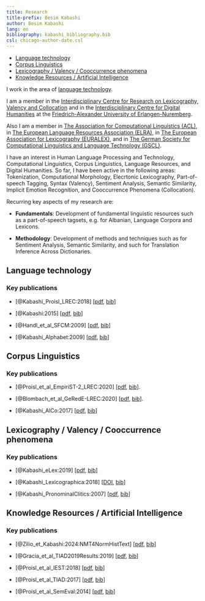 ```yaml
---
title: Research 
title-prefix: Besim Kabashi
author: Besim Kabashi
lang: en
bibliography: kabashi_bibliography.bib
csl: chicago-author-date.csl
---
```


- [Language technology](#language-technology)
- [Corpus Linguistics](#corpus-linguistics)
- [Lexicography / Valency / Cooccurrence phenomena](#lexicography-valency-cooccurrence-phenomena)
- [Knowledge Resources / Artificial Intelligence](#knowledge-resources-artificial-intelligence)


I work in the area of [language technology](#language-technology).

I am a member in the [Interdisciplinary Centre for Research on
Lexicography, Valency and
Collocation](http://www.lexi.uni-erlangen.de)
and in the [Interdisciplinary Centre for Digital
Humanities](http://izdigital.fau.de) at the [Friedrich-Alexander University
of Erlangen-Nuremberg](https://www.fau.de).

Also I am a member in [The Association for Computational Linguistics
(ACL)](https://www.aclweb.org/portal/what-is-cl), in [The
European Language Resources Association
(ELRA)](http://www.elra.info/en/), in [The European Association for
Lexicography (EURALEX)](https://euralex.org/), and in [The German
Society for Computational Linguistics and Language Technology
(GSCL)](https://gscl.org/).

I have an interest in Human Language Processing and Technology,
Computational Linguistics, Corpus Linguistics, Language Resources, and
Digital Humanities. So far, I have been active in the following areas:
Tokenization, Computational Morphology, Elecrtonic Lexicography,
Part-of-speech Tagging, Syntax (Valency), Sentiment Analysis, Semantic
Similarity, Implicit Emotion Recognition, and Cooccurrence Phenomena
(Collocation).

Recurring key aspects of my research are:

- **Fundamentals**: Development of fundamental linguistic resources
such as a part-of-speech tagsets, e.g. for Albanian, Language Corpora
and Lexicons.

- **Methodology**: Development of methods and techniques such as for
Sentiment Analysis, Semantic Similarity, and such for Translation
Inference Across Dictionaries.


## Language technology ##


### Key publications ###


- [@Kabashi_Proisl_LREC:2018] [[pdf](pdf/Kabashi_Proisl_2018_lrec.pdf), [bib](bib/Kabashi_Proisl_LREC:2018.bib)]

- [@Kabashi:2015] [[pdf](https://opus4.kobv.de/opus4-fau/files/6859/Dissertation_Besim_Kabashi_OPUS.pdf), [bib](bib/Kabashi:2015.bib)]

- [@Handl_et_al_SFCM:2009] [[pdf](pdf/Handl_et_al_SFCM.pdf), [bib](bib/@Handl_et_al_SFCM:2009.bib)]

- [@Kabashi_Alphabet:2009] [[pdf](pdf/Kabashi_2009_alphabet.pdf), [bib](bib/Kabashi_Alphabet:2009.bib)]



## Corpus Linguistics ##


### Key publications ###

- [@Proisl_et_al_EmpiriST-2_LREC:2020] [[pdf](pdf/Proisl_et_al_2020_EmpiriST-corpus-2.0.pdf), [bib](bib/Proisl_et_al_EmpiriST-2_LREC:2020.bib)].

- [@Blombach_et_al_GeRedE-LREC:2020] [[pdf](pdf/Blombach_et_al_2020_GeRedE.pdf), [bib](bib/Blombach_et_al_GeRedE-LREC:2020.bib)].

- [@Kabashi_AlCo:2017] [[pdf](pdf/Kabashi_2017_AlCo.pdf), [bib](bib/Kabashi_AlCo:2017.bib)]



## Lexicography / Valency / Cooccurrence phenomena ##


### Key publications ###

- [@Kabashi_eLex:2019] [[pdf](pdf/Kabashi_2019_Collocations.pdf), [bib](bib/Kabashi_eLex:2019.bib)]

- [@Kabashi_Lexicographica:2018] [[DOI](https://doi.org/10.1515/lex-2018-340112), [bib](bib/Kabashi_Lexicographica:2018.bib)]

- [@Kabashi_PronominalClitics:2007] [[pdf](pdf/Kabashi_2007_Clitics-Valency.pdf), [bib](bib/Kabashi_PronominalClitics:2007.bib)]



## Knowledge Resources / Artificial Intelligence ##


### Key publications ###

- [@Zilio_et_Kabashi:2024:NMT4NormHistText] [[pdf](pdf/Zilio_et_Kabashi_2024__NMT4NormHistText_EURALEX-2024.pdf), [bib](bib/Zilio_et_Kabashi:2024:NMT4NormHistText.bib)]

- [@Gracia_et_al_TIAD2019Results:2019] [[pdf](pdf/Gracia_et_al_2019_TIAD2_Summary.pdf), [bib](bib/Gracia_et_al_TIAD2019Results:2019.bib)]

- [@Proisl_et_al_IEST:2018] [[pdf](pdf/Proisl_et_al_2018_iest.pdf), [bib](bib/Proisl_et_al_IEST:2018.bib)]

- [@Proisl_et_al_TIAD:2017] [[pdf](pdf/Proisl_et_al_2017_tiad.pdf), [bib](bib/Proisl_et_al_TIAD:2017.bib)]

- [@Proisl_et_al_SemEval:2014] [[pdf](pdf/Proisl_et_al_2014_semeval.pdf), [bib](bib/Proisl_et_al_SemEval:2014.bib)]



<!-- ## News ## -->
